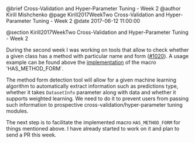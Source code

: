 @brief Cross-Validation and Hyper-Parameter Tuning - Week 2
@author Kirill Mishchenko
@page Kirill2017WeekTwo Cross-Validation and Hyper-Parameter Tuning - Week 2
@date 2017-06-12 11:00:00

@section Kirill2017WeekTwo Cross-Validation and Hyper-Parameter Tuning - Week 2

During the second week I was working on tools that allow to check whether a
given class has a method with particular name and form
([#1020](https://github.com/mlpack/mlpack/pull/1020)). A usage example can be
found above the
[implementation](https://github.com/micyril/mlpack/blob/has_method_form/src/mlpack/core/util/sfinae_utility.hpp#L164)
of the macro 'HAS_METHOD_FORM`.

The method form detection tool will allow for a given machine learning
algorithm to automatically extract information such as predictions type,
whether it takes `DatasetInfo` parameter along with data and whether it supports
weighted learning. We need to do it to prevent users from passing such
information to prospective cross-validation/hyper-parameter tuning modules.

The next step is to facilitate the implemented macro `HAS_METHOD_FORM` for
things mentioned above. I have already started to work on it and plan to send a
PR this week.